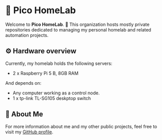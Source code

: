 # 🧪 Pico HomeLab

Welcome to **Pico HomeLab**. 👋
This organization hosts mostly private repositories dedicated to managing my personal homelab and related automation projects.

## ⚙️ Hardware overview

Currently, my homelab holds the following servers:
- 2 x Raspberry Pi 5 B, 8GB RAM

And depends on:
- Any computer working as a control node.
- 1 x tp-link TL-SG105 deskptop switch

## 🪪 About Me

For more information about me and my other public projects, feel free to visit my [GitHub profile](https://github.com/PliegerNicolas).
